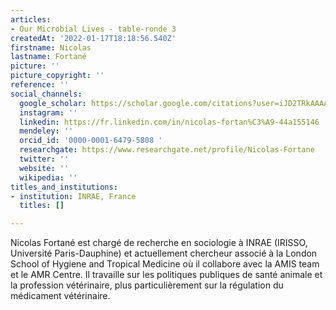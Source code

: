```yaml
---
articles:
- Our Microbial Lives - table-ronde 3
createdAt: '2022-01-17T18:18:56.540Z'
firstname: Nicolas
lastname: Fortané
picture: ''
picture_copyright: ''
reference: ''
social_channels:
  google_scholar: https://scholar.google.com/citations?user=iJD2TRkAAAAJ&hl=fr
  instagram: ''
  linkedin: https://fr.linkedin.com/in/nicolas-fortan%C3%A9-44a155146
  mendeley: ''
  orcid_id: '0000-0001-6479-5808 '
  researchgate: https://www.researchgate.net/profile/Nicolas-Fortane
  twitter: ''
  website: ''
  wikipedia: ''
titles_and_institutions:
- institution: INRAE, France
  titles: []

---
```

Nicolas Fortané est chargé de recherche en sociologie à INRAE (IRISSO, Université Paris-Dauphine) et actuellement chercheur associé à la London School of Hygiene and Tropical Medicine où il collabore avec la AMIS team et le AMR Centre. Il travaille sur les politiques publiques de santé animale et la profession vétérinaire, plus particulièrement sur la régulation du médicament vétérinaire.